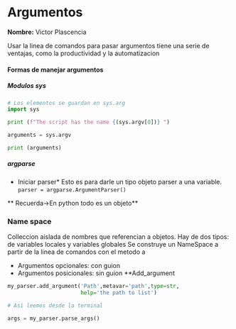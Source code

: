 # Argumentos
__Nombre:__ Victor Plascencia

Usar la linea de comandos para pasar argumentos tiene una serie de ventajas, como la productividad y la automatizacion
#### Formas de manejar argumentos
##### Modulos sys
```python
# Los elementos se guardan en sys.arg
import sys

print (f"The script has the name {(sys.argv[0])} ")

arguments = sys.argv

print (arguments)
```
##### argparse
* Iniciar parser* 
Esto es para darle un tipo objeto parser a una variable.
`parser = argparse.ArgumentParser()`


** Recuerda->En python todo es un objeto**
 ### Name space
 Colleccion aislada de nombres que referencian a objetos.
 Hay de dos tipos: de variables locales y variables globales
 Se construye un NameSpace a partir de la linea de comandos con el metodo a
 
 - Argumentos opcionales: con guion
 - Argumentos posicionales: sin guion
 **Add_argument
```python
my_parser.add_argument('Path',metavar='path',type=str,
					   help='the path to list')

# Asi leemos desde la terminal

args = my_parser.parse_args()
``` 




